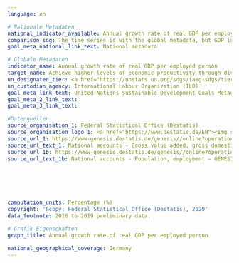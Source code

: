 ```yaml
---
language: en

# Nationale Metadaten
national_indicator_available: Annual growth rate of real GDP per employed person
comparison_sdg: The time series is with the global metadata, but GDP is calculated in EUR and not in US dollars.
goal_meta_national_link_text: National metadata

# Globale Metadaten
indicator_name: Annual growth rate of real GDP per employed person
target_name: Achieve higher levels of economic productivity through diversification, technological upgrading and innovation, including through a focus on high-value added and labour-intensive sectors
un_designated_tier: <a href="https://unstats.un.org/sdgs/iaeg-sdgs/tier-classification/" title="Click here for more information on the UN tier classification.">Tier I</a>
un_custodian_agency: International Labour Organization (ILO)
goal_meta_link_text: United Nations Sustainable Development Goals Metadata
goal_meta_2_link_text: 
goal_meta_3_link_text: 

#Datenquellen
source_organisation_1: Federal Statistical Office (Destatis)
source_organisation_logo_1: <a href="https://www.destatis.de/EN"><img src="https://g205sdgs.github.io/sdg-indicators/public/OrgImgEn/destatis.png" alt="Logo destatis" style="height:60px; width:148px" /></a>
source_url_1: https://www-genesis.destatis.de/genesis//online?operation=table&code=81000-0001&bypass=true&language=en
source_url_text_1: National accounts - Gross value added, gross domestic product (nominal/price-adjusted) – GENESIS online 81000-0001
source_url_1b: https://www-genesis.destatis.de/genesis//online?operation=table&code=81000-0011&bypass=true&language=en
source_url_text_1b: National accounts - Population, employment – GENESIS online 81000-0011






computation_units: Percentage (%)
copyright: '&copy; Federal Statistical Office (Destatis), 2020'
data_footnote: 2016 to 2019 preliminary data.

# Grafik Eigenschaften
graph_title: Annual growth rate of real GDP per employed person

national_geographical_coverage: Germany
---
```


<span></span>